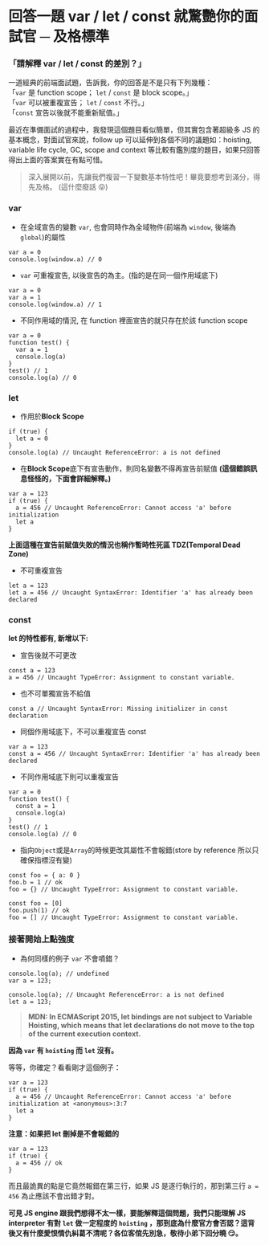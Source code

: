# 回答一題 var / let / const 就驚艷你的面試官 ─ 及格標準

### 「請解釋 var / let / const 的差別？」

一道經典的前端面試題，告訴我，你的回答是不是只有下列幾種：<br>
「`var` 是 function scope； `let` / `const` 是 block scope。」<br>
「`var` 可以被重複宣告； `let` / `const` 不行。」<br>
「`const` 宣告以後就不能重新賦值。」<br>

最近在準備面試的過程中，我發現這個題目看似簡單，但其實包含著超級多 JS 的基本概念，對面試官來說，follow up 可以延伸到各個不同的議題如：hoisting, variable life cycle, GC, scope and context 等比較有鑑別度的題目，如果只回答得出上面的答案實在有點可惜。

> 深入展開以前，先讓我們複習一下變數基本特性吧！畢竟要想考到滿分，得先及格。 (這什麼廢話 😝)

### var

- 在全域宣告的變數 `var`, 也會同時作為全域物件(前端為 `window`, 後端為 `global`)的屬性

```
var a = 0
console.log(window.a) // 0
```

- `var` 可重複宣告, 以後宣告的為主。(指的是在同一個作用域底下)

```
var a = 0
var a = 1
console.log(window.a) // 1
```

- 不同作用域的情況, 在 function 裡面宣告的就只存在於該 function scope

```
var a = 0
function test() {
  var a = 1
  console.log(a)
}
test() // 1
console.log(a) // 0
```

### let

- 作用於**Block Scope**

```
if (true) {
  let a = 0
}
console.log(a) // Uncaught ReferenceError: a is not defined
```

- 在**Block Scope**底下有宣告動作，則同名變數不得再宣告前賦值 **(這個錯誤訊息怪怪的，下面會詳細解釋。)**

```
var a = 123
if (true) {
  a = 456 // Uncaught ReferenceError: Cannot access 'a' before initialization
  let a
}
```

**上面這種在宣告前賦值失敗的情況也稱作暫時性死區 TDZ(Temporal Dead Zone)**

- 不可重複宣告

```
let a = 123
let a = 456 // Uncaught SyntaxError: Identifier 'a' has already been declared
```

### const

**let 的特性都有, 新增以下:**

- 宣告後就不可更改

```
const a = 123
a = 456 // Uncaught TypeError: Assignment to constant variable.
```

- 也不可單獨宣告不給值

```
const a // Uncaught SyntaxError: Missing initializer in const declaration
```

- 同個作用域底下，不可以重複宣告 const

```
var a = 123
const a = 456 // Uncaught SyntaxError: Identifier 'a' has already been declared
```

- 不同作用域底下則可以重複宣告

```
var a = 0
function test() {
  const a = 1
  console.log(a)
}
test() // 1
console.log(a) // 0
```

- 指向`Object`或是`Array`的時候更改其屬性不會報錯(store by reference 所以只確保指標沒有變)

```
const foo = { a: 0 }
foo.b = 1 // ok
foo = {} // Uncaught TypeError: Assignment to constant variable.
```

```
const foo = [0]
foo.push(1) // ok
foo = [] // Uncaught TypeError: Assignment to constant variable.
```

### 接著開始上點強度

- 為何同樣的例子 `var` 不會噴錯？

```
console.log(a); // undefined
var a = 123;
```

```
console.log(a); // Uncaught ReferenceError: a is not defined
let a = 123;
```

> **MDN: In ECMAScript 2015, let bindings are not subject to Variable Hoisting, which means that let declarations do not move to the top of the current execution context.**

**因為 `var` 有 `hoisting` 而 `let` 沒有。**<br>

等等，你確定？看看剛才這個例子：

```
var a = 123
if (true) {
  a = 456 // Uncaught ReferenceError: Cannot access 'a' before initialization at <anonymous>:3:7
  let a
}
```

**注意：如果把 let 刪掉是不會報錯的**

```
var a = 123
if (true) {
  a = 456 // ok
}
```

而且最詭異的點是它竟然報錯在第三行，如果 JS 是逐行執行的，那到第三行 `a = 456` 為止應該不會出錯才對。<br>

**可見 JS engine 跟我們想得不太一樣，要能解釋這個問題，我們只能理解 JS interpreter 有對 `let` 做一定程度的 `hoisting` ，那到底為什麼官方會否認？這背後又有什麼愛恨情仇糾葛不清呢？各位客倌先別急，敬待小弟下回分曉 😏。**
